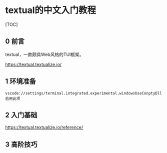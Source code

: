 # textual的中文入门教程

[TOC]



## 0 前言

textual，一款颇具Web风格的TUI框架。

https://textual.textualize.io/



## 1 环境准备



```shell
vscode://settings/terminal.integrated.experimental.windowsUseConptyDll 启用此项
```







## 2 入门基础



https://textual.textualize.io/reference/



## 3 高阶技巧